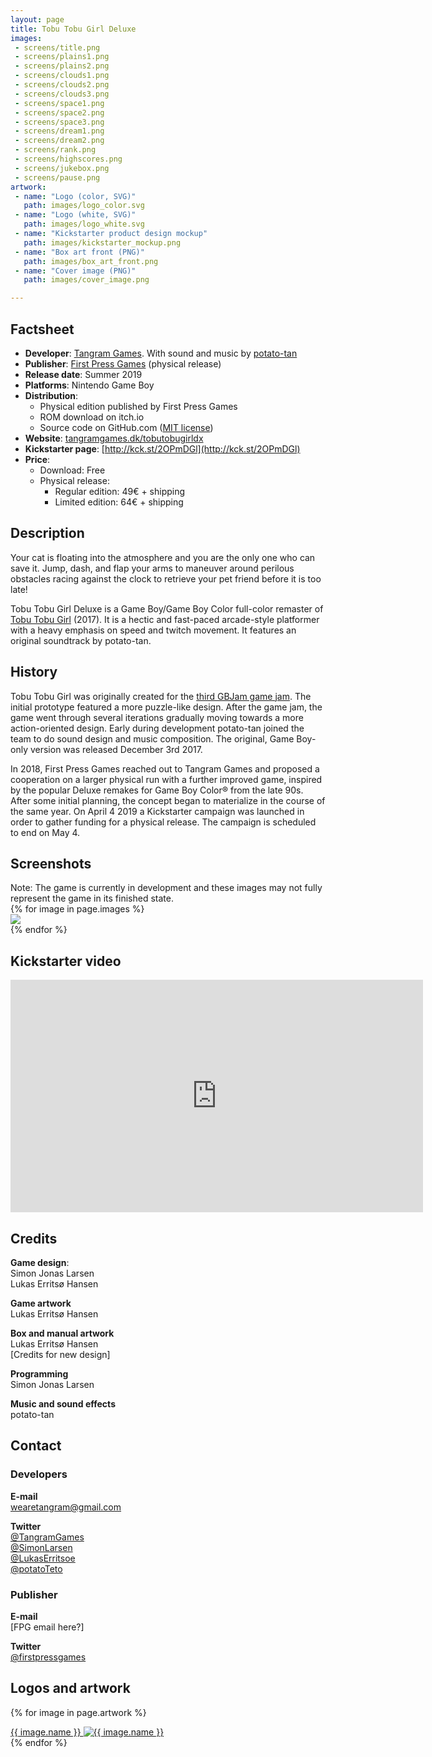 ```yaml
---
layout: page
title: Tobu Tobu Girl Deluxe
images:
 - screens/title.png
 - screens/plains1.png
 - screens/plains2.png
 - screens/clouds1.png
 - screens/clouds2.png
 - screens/clouds3.png
 - screens/space1.png
 - screens/space2.png
 - screens/space3.png
 - screens/dream1.png
 - screens/dream2.png
 - screens/rank.png
 - screens/highscores.png
 - screens/jukebox.png
 - screens/pause.png
artwork:
 - name: "Logo (color, SVG)"
   path: images/logo_color.svg
 - name: "Logo (white, SVG)"
   path: images/logo_white.svg
 - name: "Kickstarter product design mockup"
   path: images/kickstarter_mockup.png
 - name: "Box art front (PNG)"
   path: images/box_art_front.png
 - name: "Cover image (PNG)"
   path: images/cover_image.png

---
```

## Factsheet ##

* **Developer**: [Tangram Games](http://tangramgames.dk). With sound and music by [potato-tan](http://potatotan.com)
* **Publisher**: [First Press Games](https://firstpressgames.com) (physical release)
* **Release date**: Summer 2019
* **Platforms**: Nintendo Game Boy
* **Distribution**:
  - Physical edition published by First Press Games
  - ROM download on itch.io
  - Source code on GitHub.com ([MIT license](https://opensource.org/licenses/MIT))
* **Website**: [tangramgames.dk/tobutobugirldx](http://tangramgames.dk/tobutobugirldx)
* **Kickstarter page**: [http://kck.st/2OPmDGl](http://kck.st/2OPmDGl)
* **Price**:
  - Download: Free
  - Physical release:
    - Regular edition: 49€ + shipping
    - Limited edition: 64€ + shipping

## Description ##

Your cat is floating into the atmosphere and you are the only one who can save it. Jump, dash, and flap your arms to maneuver around perilous obstacles racing against the clock to retrieve your pet friend before it is too late!

Tobu Tobu Girl Deluxe is a Game Boy/Game Boy Color full-color remaster of [Tobu Tobu Girl](/tobutobugirl) (2017).
It is a hectic and fast-paced arcade-style platformer with a heavy emphasis on speed and twitch movement.
It features an original soundtrack by potato-tan.

## History ##

Tobu Tobu Girl was originally created for the [third GBJam game jam](http://jams.gamejolt.io/gbjam3/). The initial prototype featured a more puzzle-like design. After the game jam, the game went through several iterations gradually moving towards a more action-oriented design. Early during development potato-tan joined the team to do sound design and music composition. The original, Game Boy-only version was released December 3rd 2017.

In 2018, First Press Games reached out to Tangram Games and proposed a cooperation on a larger physical run with a further improved game, inspired by the popular Deluxe remakes for Game Boy Color® from the late 90s. After some initial planning, the concept began to materialize in the course of the same year.
On April 4 2019 a Kickstarter campaign was launched in order to gather funding for a physical release. The campaign is scheduled to end on May 4.

## Screenshots ##

<div class="alert alert-info">
Note: The game is currently in development and these images may not fully represent the game in its finished state.
</div>

<div class="row">
	{% for image in page.images %}
	<div class="col-sm-4">
		<a href="{{ image }}">
			<img src="{{ image }}" class="img-responsive thumbnail">
		</a>
	</div>
	{% endfor %}
</div>

## Kickstarter video ##

<div class="embed-responsive embed-responsive-16by9">
    <iframe width="660" height="372" src="https://www.kickstarter.com/projects/firstpressgames/tobu-tobu-girl-deluxe-for-gb-gbc/widget/video.html" frameborder="0" scrolling="no">
    </iframe>
</div>

## Credits ##

**Game design**:<br>
Simon Jonas Larsen<br>
Lukas Erritsø Hansen

**Game artwork**<br>
Lukas Erritsø Hansen

**Box and manual artwork**<br>
Lukas Erritsø Hansen<br>
[Credits for new design]

**Programming**<br>
Simon Jonas Larsen

**Music and sound effects**<br>
potato-tan

## Contact ##

### Developers

**E-mail**<br>
<a href="mailto:&#119;&#101;&#097;&#114;&#101;&#116;&#097;&#110;&#103;&#114;&#097;&#109;&#064;&#103;&#109;&#097;&#105;&#108;&#046;&#099;&#111;&#109;">wearetangram@gmail.com</a>

**Twitter**<br>
<a href="https://twitter.com/TangramGames">@TangramGames</a><br>
<a href="https://twitter.com/SimonLarsen">@SimonLarsen</a><br>
<a href="https://twitter.com/LukasErritsoe">@LukasErritsoe</a><br>
<a href="https://twitter.com/potatoTeto">@potatoTeto</a>

### Publisher

**E-mail**<br>
[FPG email here?]

**Twitter**<br>
<a href="https://twitter.com/firstpressgames">@firstpressgames</a>

## Logos and artwork ##

{% for image in page.artwork %}
<div class="well">
    <a href="{{ image.path }}">
        {{ image.name }}
        <img class="img-responsive checkered-bg" src="{{ image.path }}" alt="{{ image.name }}">
    </a>
</div>
{% endfor %}
